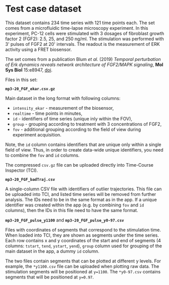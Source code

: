 # Test case dataset

This dataset contains 234 time series with 121 time points each. The set comes from a microfluidic time-lapse microscopy experiment. In this experiment, PC-12 cells were stimulated with 3 dosages of fibroblast growth factor 2 (FGF2): 2.5, 25, and 250 ng/ml. The stimulation was performed with 3' pulses of FGF2 at 20' intervals. The readout is the measurement of ERK activity using a FRET biosensor.

The set comes from a publication Blum *et al.* (2019) *Temporal perturbation of Erk dynamics reveals network architecture of FGF2/MAPK signaling*, **Mol Sys Biol** 15:e8947, [doi](https://doi.org/10.15252/msb.20198947 "doi").

Files in this set:

**`mp3-20_FGF_ekar.csv.gz`**

Main dataset in the long format with following columns:

- `intensity_ekar` - measurement of the biosensor,
- `realtime` - time points in minutes,
- `id` - identifiers of time series (unique inly within the FOV),
- `group` - grouping according to treatment with 3 concentrations of FGF2,
- `fov` - additional grouping according to the field of view during experiment acquisition.

Note, the `id` column contains identifiers that are unique only within a single field of view. Thus, in order to create data-wide unique identifiers, you need to combine the `fov` and `id` columns.

The compressed `csv.gz` file can be uploaded directly into Time-Course Inspector (TCI).


**`mp3-20_FGF_badTraj.csv`**

A single-column CSV file with identifiers of outlier trajectories. This file can be uploaded into TCI, and listed time series will be removed from further analysis. The IDs need to be in the same format as in the app. If a unique identifier was created within the app (e.g. by combining `fov` and `id` columns), then the IDs in this file need to have the same format.


**`mp3-20_FGF_pulse_y1100`** and **`mp3-20_FGF_pulse_y0-97.csv`**

Files with coordinates of segments that correspond to the stimulation time. When loaded into TCI, they are shown as segments under the time series. Each row contains x and y coordinates of the start and end of segments (4 columns: `tstart`, `tend`, `ystart`, `yend`), `group` column used for grouping of the main dataset in the app, a dummy `id` column.

The two files contain segments that can be plotted at different y levels. For example, the `*y1100.csv` file can be uploaded when plotting raw data. The stimulation segments will be positioned at `y=1100`. The `*y0-97.csv` contains segments that will be positioned at `y=0.97`.
